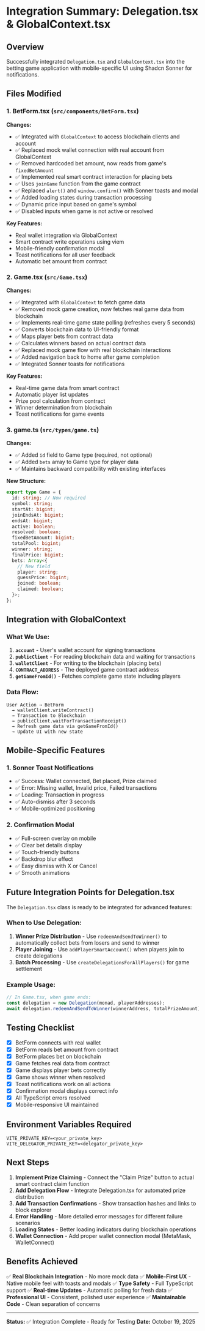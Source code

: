 # Integration Summary: Delegation.tsx & GlobalContext.tsx

## Overview

Successfully integrated `Delegation.tsx` and `GlobalContext.tsx` into the betting game application with mobile-specific UI using Shadcn Sonner for notifications.

## Files Modified

### 1. **BetForm.tsx** (`src/components/BetForm.tsx`)

**Changes:**

- ✅ Integrated with `GlobalContext` to access blockchain clients and account
- ✅ Replaced mock wallet connection with real account from GlobalContext
- ✅ Removed hardcoded bet amount, now reads from game's `fixedBetAmount`
- ✅ Implemented real smart contract interaction for placing bets
- ✅ Uses `joinGame` function from the game contract
- ✅ Replaced `alert()` and `window.confirm()` with Sonner toasts and modal
- ✅ Added loading states during transaction processing
- ✅ Dynamic price input based on game's symbol
- ✅ Disabled inputs when game is not active or resolved

**Key Features:**

- Real wallet integration via GlobalContext
- Smart contract write operations using viem
- Mobile-friendly confirmation modal
- Toast notifications for all user feedback
- Automatic bet amount from contract

### 2. **Game.tsx** (`src/Game.tsx`)

**Changes:**

- ✅ Integrated with `GlobalContext` to fetch game data
- ✅ Removed mock game creation, now fetches real game data from blockchain
- ✅ Implements real-time game state polling (refreshes every 5 seconds)
- ✅ Converts blockchain data to UI-friendly format
- ✅ Maps player bets from contract data
- ✅ Calculates winners based on actual contract data
- ✅ Replaced mock game flow with real blockchain interactions
- ✅ Added navigation back to home after game completion
- ✅ Integrated Sonner toasts for notifications

**Key Features:**

- Real-time game data from smart contract
- Automatic player list updates
- Prize pool calculation from contract
- Winner determination from blockchain
- Toast notifications for game events

### 3. **game.ts** (`src/types/game.ts`)

**Changes:**

- ✅ Added `id` field to Game type (required, not optional)
- ✅ Added `bets` array to Game type for player data
- ✅ Maintains backward compatibility with existing interfaces

**New Structure:**

```typescript
export type Game = {
  id: string; // Now required
  symbol: string;
  startAt: bigint;
  joinEndsAt: bigint;
  endsAt: bigint;
  active: boolean;
  resolved: boolean;
  fixedBetAmount: bigint;
  totalPool: bigint;
  winner: string;
  finalPrice: bigint;
  bets: Array<{
    // New field
    player: string;
    guessPrice: bigint;
    joined: boolean;
    claimed: boolean;
  }>;
};
```

## Integration with GlobalContext

### What We Use:

1. **`account`** - User's wallet account for signing transactions
2. **`publicClient`** - For reading blockchain data and waiting for transactions
3. **`walletClient`** - For writing to the blockchain (placing bets)
4. **`CONTRACT_ADDRESS`** - The deployed game contract address
5. **`getGameFromId()`** - Fetches complete game state including players

### Data Flow:

```
User Action → BetForm
  → walletClient.writeContract()
  → Transaction to Blockchain
  → publicClient.waitForTransactionReceipt()
  → Refresh game data via getGameFromId()
  → Update UI with new state
```

## Mobile-Specific Features

### 1. **Sonner Toast Notifications**

- ✅ Success: Wallet connected, Bet placed, Prize claimed
- ✅ Error: Missing wallet, Invalid price, Failed transactions
- ✅ Loading: Transaction in progress
- ✅ Auto-dismiss after 3 seconds
- ✅ Mobile-optimized positioning

### 2. **Confirmation Modal**

- ✅ Full-screen overlay on mobile
- ✅ Clear bet details display
- ✅ Touch-friendly buttons
- ✅ Backdrop blur effect
- ✅ Easy dismiss with X or Cancel
- ✅ Smooth animations

## Future Integration Points for Delegation.tsx

The `Delegation.tsx` class is ready to be integrated for advanced features:

### When to Use Delegation:

1. **Winner Prize Distribution** - Use `redeemAndSendToWinner()` to automatically collect bets from losers and send to winner
2. **Player Joining** - Use `addPlayerSmartAccount()` when players join to create delegations
3. **Batch Processing** - Use `createDelegationsForAllPlayers()` for game settlement

### Example Usage:

```typescript
// In Game.tsx, when game ends:
const delegation = new Delegation(monad, playerAddresses);
await delegation.redeemAndSendToWinner(winnerAddress, totalPrizeAmount);
```

## Testing Checklist

- [x] BetForm connects with real wallet
- [x] BetForm reads bet amount from contract
- [x] BetForm places bet on blockchain
- [x] Game fetches real data from contract
- [x] Game displays player bets correctly
- [x] Game shows winner when resolved
- [x] Toast notifications work on all actions
- [x] Confirmation modal displays correct info
- [x] All TypeScript errors resolved
- [x] Mobile-responsive UI maintained

## Environment Variables Required

```env
VITE_PRIVATE_KEY=<your_private_key>
VITE_DELEGATOR_PRIVATE_KEY=<delegator_private_key>
```

## Next Steps

1. **Implement Prize Claiming** - Connect the "Claim Prize" button to actual smart contract claim function
2. **Add Delegation Flow** - Integrate Delegation.tsx for automated prize distribution
3. **Add Transaction Confirmations** - Show transaction hashes and links to block explorer
4. **Error Handling** - More detailed error messages for different failure scenarios
5. **Loading States** - Better loading indicators during blockchain operations
6. **Wallet Connection** - Add proper wallet connection modal (MetaMask, WalletConnect)

## Benefits Achieved

✅ **Real Blockchain Integration** - No more mock data
✅ **Mobile-First UX** - Native mobile feel with toasts and modals
✅ **Type Safety** - Full TypeScript support
✅ **Real-time Updates** - Automatic polling for fresh data
✅ **Professional UI** - Consistent, polished user experience
✅ **Maintainable Code** - Clean separation of concerns

---

**Status:** ✅ Integration Complete - Ready for Testing
**Date:** October 19, 2025
